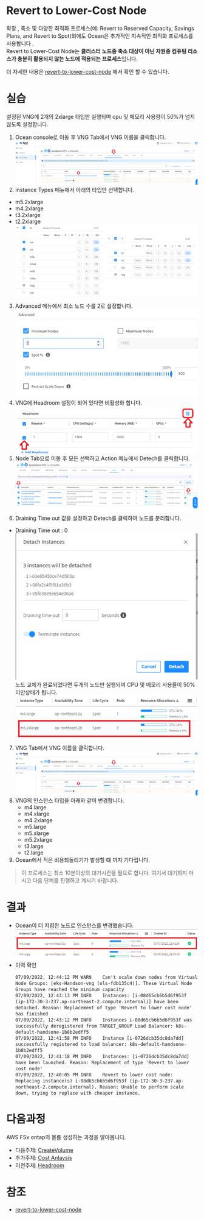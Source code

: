 # Revert to Lower-Cost Node
확장 , 축소 및 다양한 최적화 프로세스(예: Revert to Reserved Capacity, Savings Plans, and Revert to Spot)외에도 Ocean은 추가적인 지속적인 최적화 프로세스를 사용합니다 . </br>
Revert to Lower-Cost Node는 **클러스터 노드중 축소 대상이 아닌 자원중 컴퓨팅 리소스가 충분히 활용되지 않는 노드에 적용되는 프로세스**입니다.

더 자세한 내용은 [revert-to-lower-cost-node](https://docs.spot.io/ocean/features/revert-to-lower-cost-node?id=revert-to-lower-cost-node) 에서 확인 할 수 있습니다.

# 실습
설정된 VNG에 2개의 2xlarge 타입만 실행되며 cpu 및 메모리 사용량이 50%가 넘지 않도록 설정합니다.
1. Ocean console로 이동 후 VNG Tab에서 VNG 이름을 클릭합니다.
![RevertroLower-CostNode](./Images/LowerCostNode_edit_VNG.png)
2. instance Types 메뉴에서 아래의 타입만 선택합니다.
- m5.2xlarge
- m4.2xlarge
- t3.2xlarge
- t2.2xlarge
![RevertNode_select_instance_type](./Images/RevertNode_select_instance_type.png)
3. Advanced 메뉴에서 최소 노드 수를 2로 설정합니다.
![Revert_minimum_Nodes](./Images/Revert_minimum_Nodes.png)
4. VNG에 Headroom 설정이 되어 있다면 비활성화 합니다.
![Revert](./Images/Revert_Delete_Headroom.png)
5. Node Tab으로 이동 후 모든 선택하고 Action 메뉴에서 Detech를 클릭합니다.
![Deteched_Vng_Node](./Images/Deteched_Vng_Node.png)
6. Draining Time out 값을 설정하고 Detech를 클릭하여 노드를 분리합니다.
- Draining Time out : 0</br>
![Deteched_Vng_Node](./Images/Deteched_Vng_Node2.png)</br>
노드 교체가 완료되었다면 두개의 노드만 실행되며 CPU 및 메모리 사용율이 50% 미만상태가 됩니다.
![RevertroLower-CostNode1](./images/RevertroLower-CostNode.png)
7. VNG Tab에서 VNG 이름을 클릭합니다.
![RevertroLower-CostNode](./Images/LowerCostNode_edit_VNG.png)
7. VNG의 인스턴스 타입을 아래와 같이 변경합니다.
    - m4.large
    - m4.xlarge
    - m4.2xlarge
    - m5.large
    - m5.xlarge
    - m5.2xlarge
    - t3.large
    - t2.large
6. Ocean에서 적은 비용되돌리기가 발생할 떄 까지 기다립니다.
> 이 프로세스는 최소 10분이상의 대기시간을 필요로 합니다. 여기서 대기하지 마시고 다음 단계를 진행하고 계시기 바랍니다.

# 결과 
- Ocean이 더 저렴한 노드로 인스턴스를 변경했습니다.
![RevertroLower-CostNode2](./images/RevertroLower-CostNode2.png)
- 이력 확인
    ```log
    07/09/2022, 12:44:12 PM	WARN	Can't scale down nodes from Virtual Node Groups: [eks-Handson-vng (ols-fdb135c4)]. These Virtual Node Groups have reached the minimum capacity
    07/09/2022, 12:43:13 PM	INFO	Instances: [i-08d65cb6b5d6f953f (ip-172-30-3-237.ap-northeast-2.compute.internal)] have been detached. Reason: Replacement of type 'Revert to lower cost node' has finished
    07/09/2022, 12:43:12 PM	INFO	Instances i-08d65cb6b5d6f953f was successfully deregistered from TARGET_GROUP Load Balancer: k8s-default-handsone-1b8b2edff5
    07/09/2022, 12:41:58 PM	INFO	Instance [i-0726dcb35dc8da7dd] successfully registered to load balancer: k8s-default-handsone-1b8b2edff5
    07/09/2022, 12:41:18 PM	INFO	Instances: [i-0726dcb35dc8da7dd] have been launched. Reason: Replacement of type 'Revert to lower cost node'
    07/09/2022, 12:40:05 PM	INFO	Revert to lower cost node: Replacing instance(s) i-08d65cb6b5d6f953f (ip-172-30-3-237.ap-northeast-2.compute.internal). Reason: Unable to perform scale down, trying to replace with cheaper instance.
    ```
# 다음과정
AWS FSx ontap의 볼륨 생성하는 과정을 알아봅니다.</br>
- 다음주제: [CreateVolume](../FSXforOntap/CreateVolume.md)
- 추가주제: [Cost Anlaysis](../OceanforEKS/CostAnalysis.md)
- 이전주제: [Headroom](../OceanforEKS/Headroom.md)

# 참조
- [revert-to-lower-cost-node](https://docs.spot.io/ocean/features/revert-to-lower-cost-node?id=revert-to-lower-cost-node)